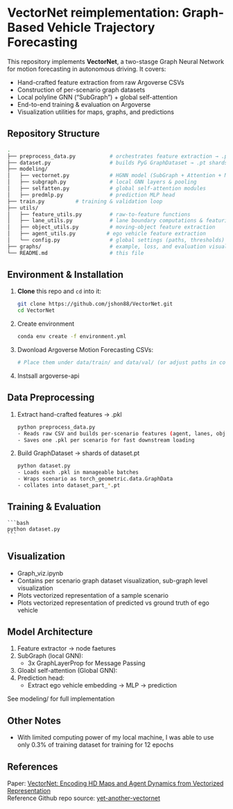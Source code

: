 # VectorNet reimplementation: Graph-Based Vehicle Trajectory Forecasting

This repository implements **VectorNet**, a two-stasge Graph Neural Network for motion forecasting in autonomous driving. It covers:

- Hand-crafted feature extraction from raw Argoverse CSVs  
- Construction of per-scenario graph datasets  
- Local polyline GNN (“SubGraph”) + global self-attention  
- End-to-end training & evaluation on Argoverse  
- Visualization utilities for maps, graphs, and predictions  

## Repository Structure
```bash
.
├── preprocess_data.py           # orchestrates feature extraction → .pkl
├── dataset.py                   # builds PyG GraphDataset → .pt shards
├── modeling/
│   ├── vectornet.py             # HGNN model (SubGraph + Attention + MLP)
│   ├── subgraph.py              # local GNN layers & pooling
│   ├── selfatten.py             # global self-attention modules
│   ├── predmlp.py               # prediction MLP head
├── train.py          # training & validation loop
├── utils/
│   ├── feature_utils.py         # raw-to-feature functions
│   ├── lane_utils.py            # lane boundary computations & featurization
│   ├── object_utils.py          # moving-object feature extraction
│   ├── agent_utils.py          # ego vehicle feature extraction
│   └── config.py                # global settings (paths, thresholds)
├── graphs/                      # example, loss, and evaluation visualization
└── README.md                    # this file
```

## Environment & Installation
1. **Clone** this repo and `cd` into it:
   ```bash
   git clone https://github.com/jshon88/VectorNet.git
   cd VectorNet

2. Create environment
    ```bash
    conda env create -f environment.yml

3. Dwonload Argoverse Motion Forecasting CSVs:
    ```bash
    # Place them under data/train/ and data/val/ (or adjust paths in config.py)

4. Instsall argoverse-api

## Data Preprocessing
1. Extract hand-crafted features -> .pkl
    ```bash
    python preprocess_data.py
    - Reads raw CSV and builds per-scenario features (agent, lanes, objects)
    - Saves one .pkl per scenario for fast downstream loading

2. Build GraphDataset -> shards of dataset.pt
    ```bash
    python dataset.py
    - Loads each .pkl in manageable batches
    - Wraps scenario as torch_geometric.data.GraphData
    - collates into dataset_part_*.pt

## Training & Evaluation
    ```bash
    python dataset.py
    ```

## Visualization
- Graph_viz.ipynb
- Contains per scenario graph dataset visualization, sub-graph level visualization
- Plots vectorized representation of a sample scenario
- Plots vectorized representation of predicted vs ground truth of ego vehicle

## Model Architecture
1. Feature extractor -> node faetures
2. SubGraph (local GNN):
    - 3x GraphLayerProp for Message Passing
3. Gloabl self-attention (Global GNN):
4. Prediction head:
    - Extract ego vehicle embedding -> MLP -> prediction

See modeling/ for full implementation

## Other Notes
- With limited computing power of my local machine, I was able to use only 0.3% of training dataset for training for 12 epochs

## References
Paper: [VectorNet: Encoding HD Maps and Agent Dynamics from Vectorized Representation](https://arxiv.org/abs/2005.04259)  
Reference Github repo source: [yet-another-vectornet](https://github.com/xk-huang/yet-another-vectornet)

